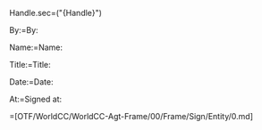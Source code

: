 Handle.sec=("{Handle}")

By:=By:

Name:=Name:

Title:=Title:

Date:=Date:

At:=Signed at:

=[OTF/WorldCC/WorldCC-Agt-Frame/00/Frame/Sign/Entity/0.md]
